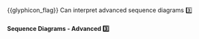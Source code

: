 <span id="prereqs"></span>

<span id="outcomes">{{glyphicon_flag}} Can interpret advanced sequence diagrams :three:</span>

<div id="title">

#### Sequence Diagrams - Advanced :three:

</div>

<div id="body">

<dynamic-panel src="../../../uml/sequenceDiagrams/parallelPaths/embed.md" boilerplate  header="UML: Sequence Diagrams: Parallel Paths" is-open></dynamic-panel>

</div>

<div id="extras">
</div>